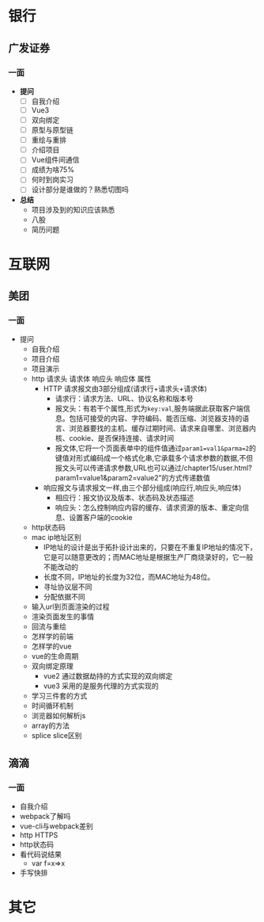 # 银行
## 广发证券
### 一面
- **提问**
  - [ ] 自我介绍
  - [ ] Vue3
  - [ ] 双向绑定
  - [ ] 原型与原型链
  - [ ] 重绘与重排
  - [ ] 介绍项目
  - [ ] Vue组件间通信
  - [ ] 成绩为啥75%
  - [ ] 何时到岗实习
  - [ ] 设计部分是谁做的？熟悉切图吗
- **总结**
  - 项目涉及到的知识应该熟悉
  - 八股
  - 简历问题
# 互联网
## 美团
### 一面
- 提问
  - 自我介绍
  - 项目介绍
  - 项目演示
  - http 请求头 请求体 响应头 响应体 属性
    - HTTP 请求报文由3部分组成(请求行+请求头+请求体)
      - 请求行：请求方法、URL、协议名称和版本号
      - 报文头：有若干个属性,形式为`key:val`,服务端据此获取客户端信息。包括可接受的内容、字符编码、能否压缩、浏览器支持的语言、浏览器要找的主机、缓存过期时间、请求来自哪里、浏览器内核、cookie、是否保持连接、请求时间
      - 报文体,它将一个页面表单中的组件值通过`param1=val1&parma=2`的键值对形式编码成一个格式化串,它承载多个请求参数的数据,不但报文头可以传递请求参数,URL也可以通过/chapter15/user.html? param1=value1&param2=value2”的方式传递数值
    - 响应报文与请求报文一样,由三个部分组成(响应行,响应头,响应体)
      - 相应行：报文协议及版本、状态码及状态描述
      - 响应头：怎么控制响应内容的缓存、请求资源的版本、重定向信息、设置客户端的cookie
  - http状态码
  - mac ip地址区别
    - IP地址的设计是出于拓扑设计出来的，只要在不重复IP地址的情况下，它是可以随意更改的；而MAC地址是根据生产厂商烧录好的，它一般不能改动的
    - 长度不同，IP地址的长度为32位，而MAC地址为48位。
    - 寻址协议层不同
    - 分配依据不同
  - 输入url到页面渲染的过程
  - 渲染页面发生的事情
  - 回流与重绘
  - 怎样学的前端
  - 怎样学的vue
  - vue的生命周期
  - 双向绑定原理
    - vue2 通过数据劫持的方式实现的双向绑定
    - vue3 采用的是服务代理的方式实现的
  - 学习三件套的方式
  - 时间循环机制
  - 浏览器如何解析js
  - array的方法
  - splice slice区别
## 滴滴
### 一面
- 自我介绍
- webpack了解吗
- vue-cli与webpack差别
- http HTTPS
- http状态码
- 看代码说结果
  - var f=x=>x
- 手写快排
# 其它
